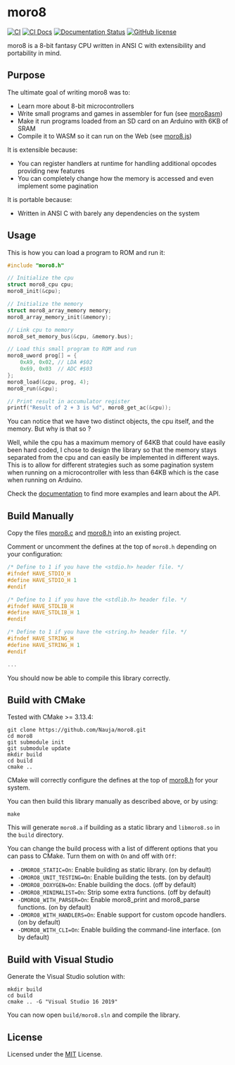 # moro8

[![CI](https://github.com/Nauja/moro8/actions/workflows/CI.yml/badge.svg)](https://github.com/Nauja/moro8/actions/workflows/CI.yml)
[![CI Docs](https://github.com/Nauja/moro8/actions/workflows/CI_docs.yml/badge.svg)](https://github.com/Nauja/moro8/actions/workflows/CI_docs.yml)
[![Documentation Status](https://readthedocs.org/projects/moro8/badge/?version=latest)](https://moro8.readthedocs.io/en/latest/?badge=latest)
[![GitHub license](https://img.shields.io/badge/license-MIT-blue.svg)](https://raw.githubusercontent.com/Nauja/moro8/master/LICENSE)

moro8 is a 8-bit fantasy CPU written in ANSI C with extensibility and portability in mind.

## Purpose

The ultimate goal of writing moro8 was to:

  * Learn more about 8-bit microcontrollers
  * Write small programs and games in assembler for fun (see [moro8asm](https://github.com/Nauja/moro8asm))
  * Make it run programs loaded from an SD card on an Arduino with 6KB of SRAM
  * Compile it to WASM so it can run on the Web (see [moro8.js](https://github.com/Nauja/moro8.js))

It is extensible because:

  * You can register handlers at runtime for handling additional opcodes providing new features
  * You can completely change how the memory is accessed and even implement some pagination

It is portable because:

  * Written in ANSI C with barely any dependencies on the system

## Usage

This is how you can load a program to ROM and run it:

```c
#include "moro8.h"

// Initialize the cpu
struct moro8_cpu cpu;
moro8_init(&cpu);

// Initialize the memory
struct moro8_array_memory memory;
moro8_array_memory_init(&memory);

// Link cpu to memory
moro8_set_memory_bus(&cpu, &memory.bus);

// Load this small program to ROM and run
moro8_uword prog[] = {
    0xA9, 0x02, // LDA #$02
    0x69, 0x03  // ADC #$03
};
moro8_load(&cpu, prog, 4);
moro8_run(&cpu);

// Print result in accumulator register
printf("Result of 2 + 3 is %d", moro8_get_ac(&cpu));
```

You can notice that we have two distinct objects, the cpu itself, and the memory.
But why is that so ?

Well, while the cpu has a maximum memory of 64KB that could have easily been hard coded, I chose to design the library
so that the memory stays separated from the cpu and can easily be implemented in different ways. This is to allow for different
strategies such as some pagination system when running on a microcontroller with less than 64KB which is the case when
running on Arduino.

Check the [documentation](https://moro8.readthedocs.io/en/latest/) to find more examples and learn about the API.

## Build Manually

Copy the files [moro8.c](https://github.com/Nauja/moro8/blob/main/moro8.c) and [moro8.h](https://github.com/Nauja/moro8/blob/main/moro8.h) into an existing project.

Comment or uncomment the defines at the top of `moro8.h` depending on your configuration:

```c
/* Define to 1 if you have the <stdio.h> header file. */
#ifndef HAVE_STDIO_H
#define HAVE_STDIO_H 1
#endif

/* Define to 1 if you have the <stdlib.h> header file. */
#ifndef HAVE_STDLIB_H
#define HAVE_STDLIB_H 1
#endif

/* Define to 1 if you have the <string.h> header file. */
#ifndef HAVE_STRING_H
#define HAVE_STRING_H 1
#endif

...
```

You should now be able to compile this library correctly.

## Build with CMake

Tested with CMake >= 3.13.4:

```
git clone https://github.com/Nauja/moro8.git
cd moro8
git submodule init
git submodule update
mkdir build
cd build
cmake ..
```

CMake will correctly configure the defines at the top of [moro8.h](https://github.com/Nauja/moro8/blob/main/moro8.h) for your system.

You can then build this library manually as described above, or by using:

```
make
```

This will generate `moro8.a` if building as a static library and `libmoro8.so` in the `build` directory.

You can change the build process with a list of different options that you can pass to CMake. Turn them on with `On` and off with `Off`:
  * `-DMORO8_STATIC=On`: Enable building as static library. (on by default)
  * `-DMORO8_UNIT_TESTING=On`: Enable building the tests. (on by default)
  * `-DMORO8_DOXYGEN=On`: Enable building the docs. (off by default)
  * `-DMORO8_MINIMALIST=On`: Strip some extra functions. (off by default)
  * `-DMORO8_WITH_PARSER=On`: Enable moro8_print and moro8_parse functions. (on by default)
  * `-DMORO8_WITH_HANDLERS=On`: Enable support for custom opcode handlers. (on by default)
  * `-DMORO8_WITH_CLI=On`: Enable building the command-line interface. (on by default)

## Build with Visual Studio

Generate the Visual Studio solution with:

```
mkdir build
cd build
cmake .. -G "Visual Studio 16 2019"
```

You can now open `build/moro8.sln` and compile the library.

## License

Licensed under the [MIT](https://github.com/Nauja/moro8/blob/main/LICENSE) License.
